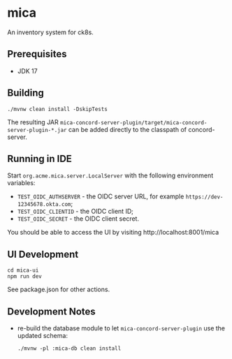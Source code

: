# mica

An inventory system for ck8s.

## Prerequisites

- JDK 17

## Building

```
./mvnw clean install -DskipTests
```

The resulting JAR `mica-concord-server-plugin/target/mica-concord-server-plugin-*.jar`
can be added directly to the classpath of concord-server.

## Running in IDE

Start `org.acme.mica.server.LocalServer` with the following environment variables:
- `TEST_OIDC_AUTHSERVER` - the OIDC server URL, for example `https://dev-12345678.okta.com`;
- `TEST_OIDC_CLIENTID` - the OIDC client ID;
- `TEST_OIDC_SECRET` - the OIDC client secret.

You should be able to access the UI by visiting http://localhost:8001/mica

## UI Development

```
cd mica-ui
npm run dev
```

See package.json for other actions.

## Development Notes

- re-build the database module to let `mica-concord-server-plugin` use the updated schema:
  ``` 
  ./mvnw -pl :mica-db clean install
  ```
